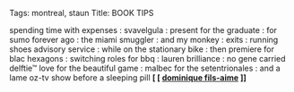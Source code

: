 Tags: montreal, staun
Title: BOOK TIPS
  
spending time with expenses : svavelgula : present for the graduate : for sumo forever ago : the miami smuggler : and my monkey : exits : running shoes advisory service : while on the stationary bike : then premiere for blac hexagons : switching roles for bbq : lauren brilliance : no gene carried delftie™ love for the beautiful game : malbec for the setentrionales : and a lame oz-tv show before a sleeping pill
**[ [ [dominique fils-aime](https://singwithmi.bandcamp.com) ]]**